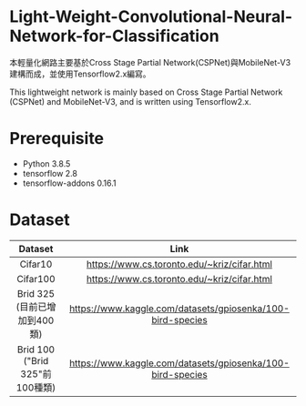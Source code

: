 # Light-Weight-Convolutional-Neural-Network-for-Classification
本輕量化網路主要基於Cross Stage Partial Network(CSPNet)與MobileNet-V3建構而成，並使用Tensorflow2.x編寫。

This lightweight network is mainly based on Cross Stage Partial Network (CSPNet) and MobileNet-V3, and is written using Tensorflow2.x.

# Prerequisite
- Python 3.8.5
- tensorflow 2.8
- tensorflow-addons 0.16.1

# Dataset
 | Dataset | Link |
 | :---: | :-----: |
 | Cifar10  | https://www.cs.toronto.edu/~kriz/cifar.html |
 | Cifar100 | https://www.cs.toronto.edu/~kriz/cifar.html |
 |Brid 325 <br> (目前已增加到400類) | https://www.kaggle.com/datasets/gpiosenka/100-bird-species |
 | Brid 100 <br> ("Brid 325"前100種類) | https://www.kaggle.com/datasets/gpiosenka/100-bird-species |
  
